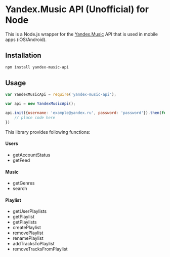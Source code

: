Yandex.Music API (Unofficial) for Node
====

This is a Node.js wrapper for the [Yandex.Music](http://music.yandex.ru/) API that is used in mobile apps (iOS/Android).

Installation
-------

```sh
npm install yandex-music-api
```

Usage
-------

```js
var YandexMusicApi = require('yandex-music-api');

var api = new YandexMusicApi();

api.init({username: 'example@yandex.ru', password: 'password'}).then(function() {
	// place code here
})
```

This library provides following functions:

#### Users

- getAccountStatus
- getFeed

#### Music

- getGenres
- search

#### Playlist

- getUserPlaylists
- getPlaylist
- getPlaylists
- createPlaylist
- removePlaylist
- renamePlaylist
- addTracksToPlaylist
- removeTracksFromPlaylist